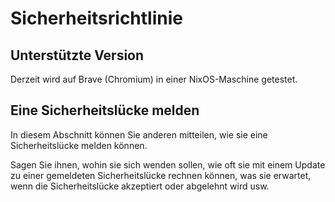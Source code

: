 # Sicherheitsrichtlinie

## Unterstützte Version

Derzeit wird auf Brave (Chromium) in einer NixOS-Maschine getestet.

## Eine Sicherheitslücke melden

In diesem Abschnitt können Sie anderen mitteilen, wie sie eine Sicherheitslücke melden können.

Sagen Sie ihnen, wohin sie sich wenden sollen, wie oft sie mit einem Update zu einer gemeldeten Sicherheitslücke rechnen können, was sie erwartet, wenn die Sicherheitslücke akzeptiert oder abgelehnt wird usw.
